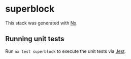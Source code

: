 # superblock

This stack was generated with [Nx](https://nx.dev).

## Running unit tests

Run `nx test superblock` to execute the unit tests via [Jest](https://jestjs.io).
